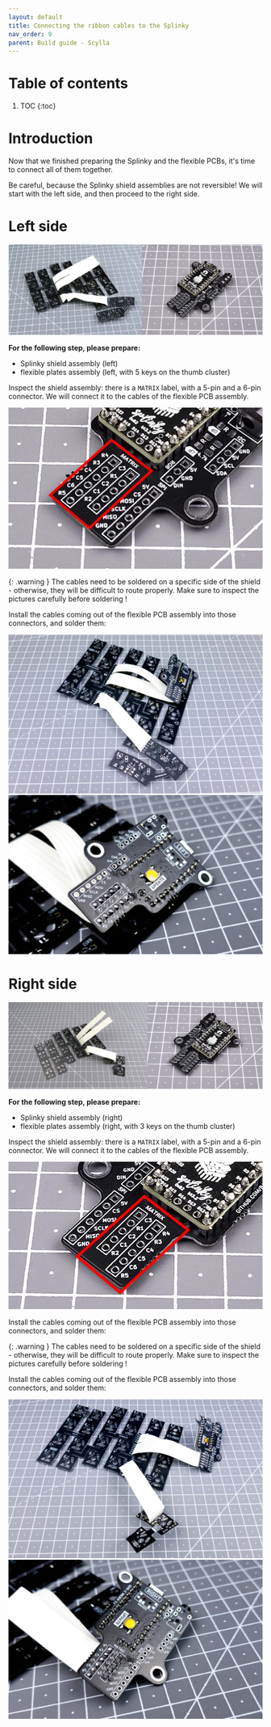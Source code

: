 ```yaml
---
layout: default
title: Connecting the ribbon cables to the Splinky
nav_order: 9
parent: Build guide - Scylla
---
```


# Table of contents

1. TOC
{:toc}

# Introduction

Now that we finished preparing the Splinky and the flexible PCBs, it's time to connect all of them together. 

Be careful, because the Splinky shield assemblies are not reversible! We will start with the left side, and then proceed to the right side.

# Left side

![](../assets/pics/guides/charybdis/44.jpg)

**For the following step, please prepare:**
- Splinky shield assembly (left)
- flexible plates assembly (left, with 5 keys on the thumb cluster)

Inspect the shield assembly: there is a `MATRIX` label, with a 5-pin and a 6-pin connector. We will connect it to the cables of the flexible PCB assembly.

![](../assets/pics/guides/charybdis/45.jpg)

{: .warning }
The cables need to be soldered on a specific side of the shield - otherwise, they will be difficult to route properly. Make sure to inspect the pictures carefully before soldering !

Install the cables coming out of the flexible PCB assembly into those connectors, and solder them:

![](../assets/pics/guides/charybdis/59.jpg)
![](../assets/pics/guides/charybdis/62.jpg)

# Right side

![](../assets/pics/guides/charybdis/46.jpg)

**For the following step, please prepare:**
- Splinky shield assembly (right)
- flexible plates assembly (right, with 3 keys on the thumb cluster)

Inspect the shield assembly: there is a `MATRIX` label, with a 5-pin and a 6-pin connector. We will connect it to the cables of the flexible PCB assembly.

![](../assets/pics/guides/charybdis/47.jpg)

Install the cables coming out of the flexible PCB assembly into those connectors, and solder them:

{: .warning }
The cables need to be soldered on a specific side of the shield - otherwise, they will be difficult to route properly. Make sure to inspect the pictures carefully before soldering !

Install the cables coming out of the flexible PCB assembly into those connectors, and solder them:

![](../assets/pics/guides/charybdis/60.jpg)
![](../assets/pics/guides/charybdis/61.jpg)